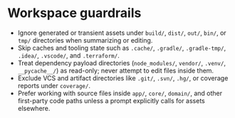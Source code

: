 # Workspace guardrails

- Ignore generated or transient assets under `build/`, `dist/`, `out/`, `bin/`, or `tmp/` directories when summarizing or editing.
- Skip caches and tooling state such as `.cache/`, `.gradle/`, `.gradle-tmp/`, `.idea/`, `.vscode/`, and `.terraform/`.
- Treat dependency payload directories (`node_modules/`, `vendor/`, `.venv/`, `__pycache__/`) as read-only; never attempt to edit files inside them.
- Exclude VCS and artifact directories like `.git/`, `.svn/`, `.hg/`, or coverage reports under `coverage/`.
- Prefer working with source files inside `app/`, `core/`, `domain/`, and other first-party code paths unless a prompt explicitly calls for assets elsewhere.
